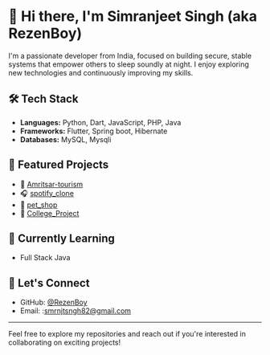 # 👋 Hi there, I'm Simranjeet Singh (aka RezenBoy)

I'm a passionate developer from India, focused on building secure, stable systems that empower others to sleep soundly at night. I enjoy exploring new technologies and continuously improving my skills.

## 🛠️ Tech Stack

- **Languages:** Python, Dart, JavaScript, PHP, Java
- **Frameworks:** Flutter, Spring boot, Hibernate
- **Databases:** MySQL, Mysqli

## 📌 Featured Projects

- 🕌 [Amritsar-tourism](https://github.com/RezenBoy/Amritsar-tourism)
- 🎧 [spotify_clone](https://github.com/RezenBoy/spotify_clone)
- 🐾 [pet_shop](https://github.com/RezenBoy/pet_shop)
- 🏫 [College_Project](https://github.com/RezenBoy/College_Project)

## 🌱 Currently Learning

- Full Stack Java

## 🤝 Let's Connect

- GitHub: [@RezenBoy](https://github.com/RezenBoy)
- Email: :smrnjtsngh82@gmail.com

---

Feel free to explore my repositories and reach out if you're interested in collaborating on exciting projects!


